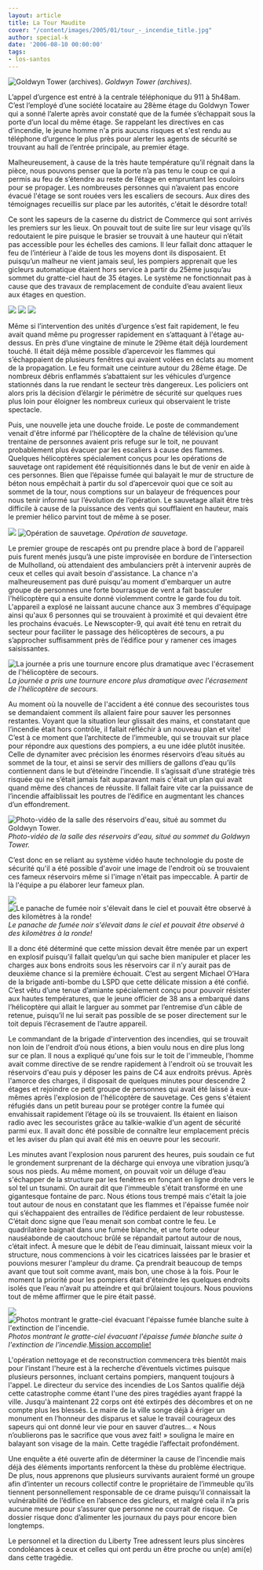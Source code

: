 ```yaml
---
layout: article
title: La Tour Maudite
cover: "/content/images/2005/01/tour_-_incendie_title.jpg"
author: special-k
date: '2006-08-10 00:00:00'
tags:
- los-santos
---
```


![Goldwyn Tower (archives).](/content/images/2005/01/tour_-_goldwyne_-_photo_archives.jpg)
_Goldwyn Tower (archives)._

L’appel d’urgence est entré à la centrale téléphonique du 911 à 5h48am. C’est l’employé d’une société locataire au 28ème étage du Goldwyn Tower qui a sonné l’alerte après avoir constaté que de la fumée s’échappait sous la porte d’un local du même étage. Se rappelant les directives en cas d’incendie, le jeune homme n'a pris aucuns risques et s'est rendu au téléphone d’urgence le plus près pour alerter les agents de sécurité se trouvant au hall de l’entrée principale, au premier étage.

Malheureusement, à cause de la très haute température qu’il régnait dans la pièce, nous pouvons penser que la porte n’a pas tenu le coup ce qui a permis au feu de s’étendre au reste de l’étage en empruntant les couloirs pour se propager. Les nombreuses personnes qui n’avaient pas encore évacué l'étage se sont rouées vers les escaliers de secours. Aux dires des témoignages recueillis sur place par les autorités, c'était le désordre total!

Ce sont les sapeurs de la caserne du district de Commerce qui sont arrivés les premiers sur les lieux. On pouvait tout de suite lire sur leur visage qu’ils redoutaient le pire puisque le brasier se trouvait à une hauteur qui n’était pas accessible pour les échelles des camions. Il leur fallait donc attaquer le feu de l’intérieur à l'aide de tous les moyens dont ils disposaient. Et puisqu’un malheur ne vient jamais seul, les pompiers apprenait que les gicleurs automatique étaient hors service à partir du 25ème jusqu’au sommet du gratte-ciel haut de 35 étages. Le système ne fonctionnait pas à cause que des travaux de remplacement de conduite d’eau avaient lieux aux étages en question.

![](/content/images/2005/01/tour_-_feu_-_title.jpg)
![](/content/images/2005/01/tour_-_debut_incendie.jpg)
![](/content/images/2005/01/tour_-_debris_sur_police.jpg)

Même si l’intervention des unités d’urgence s’est fait rapidement, le feu avait quand même pu progresser rapidement en s’attaquant à l'étage au-dessus. En près d’une vingtaine de minute le 29ème était déjà lourdement touché. Il était déjà même possible d’apercevoir les flammes qui s’échappaient de plusieurs fenêtres qui avaient volées en éclats au moment de la propagation. Le feu formait une ceinture autour du 28ème étage. De nombreux débris enflammés s’abattaient sur les véhicules d’urgence stationnés dans la rue rendant le secteur très dangereux. Les policiers ont alors pris la décision d’élargir le périmètre de sécurité sur quelques rues plus loin pour éloigner les nombreux curieux qui observaient le triste spectacle.

Puis, une nouvelle jeta une douche froide. Le poste de commandement venait d'être informé par l’hélicoptère de la chaîne de télévision qu’une trentaine de personnes avaient pris refuge sur le toit, ne pouvant probablement plus évacuer par les escaliers à cause des flammes. Quelques hélicoptères spécialement conçus pour les opérations de sauvetage ont rapidement été réquisitionnés dans le but de venir en aide à ces personnes. Bien que l’épaisse fumée qui balayait le mur de structure de béton nous empêchait à partir du sol d’apercevoir quoi que ce soit au sommet de la tour, nous comptions sur un balayeur de fréquences pour nous tenir informé sur l’évolution de l’opération. Le sauvetage allait être très difficile à cause de la puissance des vents qui soufflaient en hauteur, mais le premier hélico parvint tout de même à se poser.

![](/content/images/2005/01/tour_-_aerial_rescue.jpg)
![Opération de sauvetage.](/content/images/2005/01/tour_-_helico_evac_mulholland.jpg)
_Opération de sauvetage._

Le premier groupe de rescapés ont pu prendre place à bord de l'appareil puis furent menés jusqu’à une piste improvisée en bordure de l’intersection de Mulholland, où attendaient des ambulanciers prêt à intervenir auprès de ceux et celles qui avait besoin d'assistance. La chance n'a malheureusement pas duré puisqu'au moment d'embarquer un autre groupe de personnes une forte bourrasque de vent a fait basculer l'hélicoptère qui a ensuite donné violemment contre le garde fou du toit. L'appareil a explosé ne laissant aucune chance aux 3 membres d'équipage ainsi qu'aux 6 personnes qui se trouvaient à proximité et qui devaient être les prochains évacués. Le Newscopter-9, qui avait été tenu en retrait du secteur pour faciliter le passage des hélicoptères de secours, a pu s’approcher suffisamment près de l’édifice pour y ramener ces images saisissantes.

![La journée a pris une tournure encore plus dramatique avec l'écrasement de l'hélicoptère de secours.](/content/images/2005/01/tour_-_helipad_newscopter.jpg)
_La journée a pris une tournure encore plus dramatique avec l'écrasement de l'hélicoptère de secours._

Au moment où la nouvelle de l'accident a été connue des secouristes tous se demandaient comment ils allaient faire pour sauver les personnes restantes. Voyant que la situation leur glissait des mains, et constatant que l’incendie était hors contrôle, il fallait réfléchir à un nouveau plan et vite! C’est à ce moment que l’architecte de l’immeuble, qui se trouvait sur place pour répondre aux questions des pompiers, a eu une idée plutôt inusitée. Celle de dynamiter avec précision les énormes réservoirs d’eau situés au sommet de la tour, et ainsi se servir des milliers de gallons d’eau qu’ils contiennent dans le but d’éteindre l’incendie. Il s’agissait d’une stratégie très risquée qui ne s’était jamais fait auparavant mais c'était un plan qui avait quand même des chances de réussite. Il fallait faire vite car la puissance de l’incendie affaiblissait les poutres de l’édifice en augmentant les chances d’un effondrement.

![Photo-vidéo de la salle des réservoirs d'eau, situé au sommet du Goldwyn Tower.](/content/images/2005/01/tour_-_reservoirs_eau.jpg)
_Photo-vidéo de la salle des réservoirs d'eau, situé au sommet du Goldwyn Tower._

C’est donc en se reliant au système vidéo haute technologie du poste de sécurité qu'il a été possible d'avoir une image de l'endroit où se trouvaient ces fameux réservoirs même si l'image n'était pas impeccable. À partir de là l'équipe a pu élaborer leur fameux plan.

![](/content/images/2005/01/tour_-_feu_matin.jpg)
![Le panache de fumée noir s'élevait dans le ciel et pouvait être observé à des kilomètres à la ronde!](/content/images/2005/01/tour_-_pompiers_en_alerte.jpg)
_Le panache de fumée noir s'élevait dans le ciel et pouvait être observé à des kilomètres à la ronde!_

Il a donc été déterminé que cette mission devait être menée par un expert en explosif puisqu’il fallait quelqu’un qui sache bien manipuler et placer les charges aux bons endroits sous les réservoirs car il n’y aurait pas de deuxième chance si la première échouait. C’est au sergent Michael O’Hara de la brigade anti-bombe du LSPD que cette délicate mission a été confié. C’est vêtu d’une tenue d’amiante spécialement conçu pour pouvoir résister aux hautes températures, que le jeune officier de 38 ans a embarqué dans l’hélicoptère qui allait le larguer au sommet par l’entremise d’un câble de retenue, puisqu’il ne lui serait pas possible de se poser directement sur le toit depuis l’écrasement de l’autre appareil.

Le commandant de la brigade d'intervention des incendies, qui se trouvait non loin de l'endroit d’où nous étions, a bien voulu nous en dire plus long sur ce plan. Il nous a expliqué qu'une fois sur le toit de l'immeuble, l’homme avait comme directive de se rendre rapidement à l'endroit où se trouvait les réservoirs d'eau puis y déposer les pains de C4 aux endroits prévus. Après l'amorce des charges, il disposait de quelques minutes pour descendre 2 étages et rejoindre ce petit groupe de personnes qui avait été laissé à eux-mêmes après l'explosion de l'hélicoptère de sauvetage. Ces gens s'étaient réfugiés dans un petit bureau pour se protéger contre la fumée qui envahissait rapidement l’étage où ils se trouvaient. Ils étaient en liaison radio avec les secouristes grâce au talkie-walkie d'un agent de sécurité parmi eux. Il avait donc été possible de connaître leur emplacement précis et les aviser du plan qui avait été mis en oeuvre pour les secourir.

Les minutes avant l'explosion nous parurent des heures, puis soudain ce fut le grondement surprenant de la décharge qui envoya une vibration jusqu’à sous nos pieds. Au même moment, on pouvait voir un déluge d’eau s'échapper de la structure par les fenêtres en fonçant en ligne droite vers le sol tel un tsunami. On aurait dit que l'immeuble s'était transformé en une gigantesque fontaine de parc. Nous étions tous trempé mais c'était la joie tout autour de nous en constatant que les flammes et l'épaisse fumée noir qui s’échappaient des entrailles de l’édifice perdaient de leur robustesse. C’était donc signe que l’eau menait son combat contre le feu. Le quadrilatère baignait dans une fumée blanche, et une forte odeur nauséabonde de caoutchouc brûlé se répandait partout autour de nous, c’était infect. À mesure que le débit de l’eau diminuait, laissant mieux voir la structure, nous commencions à voir les cicatrices laissées par le brasier et pouvions mesurer l'ampleur du drame. Ça prendrait beaucoup de temps avant que tout soit comme avant, mais bon, une chose à la fois. Pour le moment la priorité pour les pompiers était d'éteindre les quelques endroits isolés que l’eau n’avait pu atteindre et qui brûlaient toujours. Nous pouvions tout de même affirmer que le pire était passé.

![](/content/images/2005/01/tour_-_fin_incendie_-_fumee.jpg)
![Photos montrant le gratte-ciel évacuant l'épaisse fumée blanche suite à l'extinction de l'incendie.](/content/images/2005/01/tour_-_vue_du_bas.jpg)
_Photos montrant le gratte-ciel évacuant l'épaisse fumée blanche suite à l'extinction de l'incendie._[Mission accomplie!](/content/images/2005/01/tour_-_fin_incendie_-_newscopter.jpg)

L'opération nettoyage et de reconstruction commencera très bientôt mais pour l’instant l'heure est à la recherche d’éventuels victimes puisque plusieurs personnes, incluant certains pompiers, manquent toujours à l'appel. Le directeur du service des incendies de Los Santos qualifie déjà cette catastrophe comme étant l'une des pires tragédies ayant frappé la ville. Jusqu'à maintenant 22 corps ont été extirpés des décombres et on ne compte plus les blessés. Le maire de la ville songe déjà à ériger un monument en l’honneur des disparus et salue le travail courageux des sapeurs qui ont donné leur vie pour en sauver d’autres... « Nous n’oublierons pas le sacrifice que vous avez fait! » souligna le maire en balayant son visage de la main. Cette tragédie l’affectait profondément.

Une enquête a été ouverte afin de déterminer la cause de l’incendie mais déjà des éléments importants renforcent la thèse du problème électrique. De plus, nous apprenons que plusieurs survivants auraient formé un groupe afin d’intenter un recours collectif contre le propriétaire de l’immeuble qu’ils tiennent personnellement responsable de ce drame puisqu’il connaissait la vulnérabilité de l’édifice en l’absence des gicleurs, et malgré cela il n’a pris aucune mesure pour s’assurer que personne ne courrait de risque. &nbsp;Ce dossier risque donc d’alimenter les journaux du pays pour encore bien longtemps.

Le personnel et la direction du Liberty Tree adressent leurs plus sincères condoléances à ceux et celles qui ont perdu un être proche ou un(e) ami(e) dans cette tragédie.

<!--kg-card-end: markdown-->
